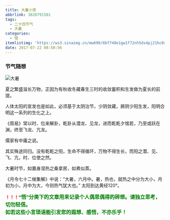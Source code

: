 ```yaml
---
title: 大暑小思
abbrlink: 3828791501
tags:
  - 二十四节气
  - 大暑
categories:
  - 悟
itemlistimg: 'https://ws3.sinaimg.cn/mw690/8bf740e1gw1f72nh5ds4pj21hc0xc4qp.jpg'
date: 2017-07-22 08:50:56
---
```

### 节气随想
![大暑](https://ws3.sinaimg.cn/mw690/8bf740e1gw1f72nh5ds4pj21hc0xc4qp.jpg)

夏之繁盛滋长万物，正因为有秋收冬藏春生三时的收敛蓄积和生发做为夏长的前提。  

人体太阳的宣发也是如此，必须基于太阴治节，少阴敛藏，厥阴少阳生发，阳明合明这一系列的生化之上。  

《周易》常以时、位来解卦，乾卦从潜龙、见龙，进而乾乾夕惕若，乃至或跃在渊，终至飞龙、亢龙。  

儒家有中庸之说。  

其实殊途同归。没有乾乾之阳，生命不得循环，万物不得生长，而阳之潜、见、飞、亢，时、位使之然。  

大暑时节，如置身湿热之桑拿房，如煮似蒸。  

《月令七十二候集解》中说：“大暑，六月中。暑，热也，就热之中分为大小，月初为小，月中为大，今则热气犹大也。”
太阳到达黄经120°。


**<font color=red>！！！</font><font color=green face=微软雅黑 size=3>“悟”分类下的文章用来记录个人偶思偶得的碎想。请独立思考，切勿轻信。  
如若这些小言琐语能引发您的遐想、感悟，不亦乐乎！</font>**